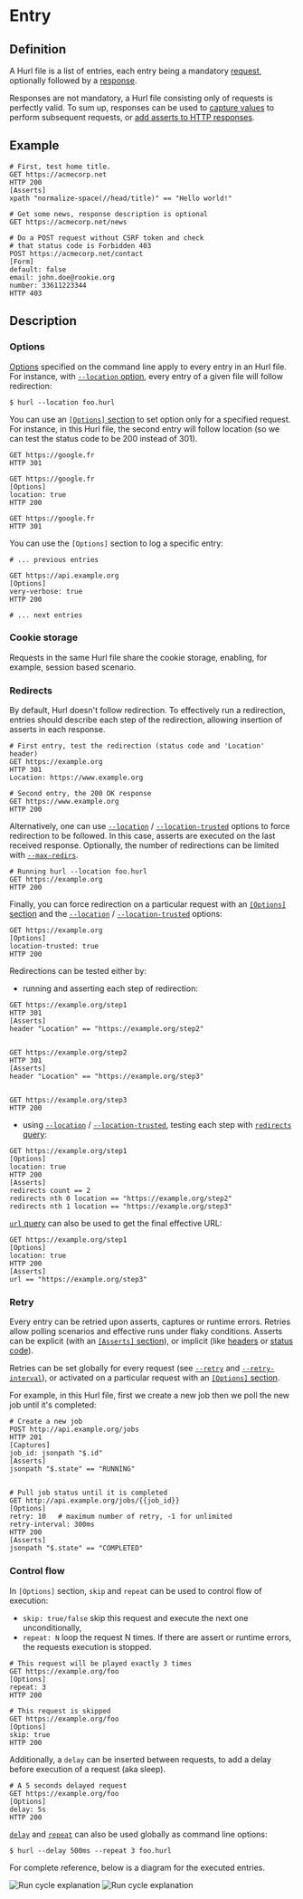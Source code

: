 # Entry

## Definition

A Hurl file is a list of entries, each entry being a mandatory [request], optionally followed by a [response].

Responses are not mandatory, a Hurl file consisting only of requests is perfectly valid. To sum up, responses can be used
to [capture values] to perform subsequent requests, or [add asserts to HTTP responses].

## Example

```hurl
# First, test home title.
GET https://acmecorp.net
HTTP 200
[Asserts]
xpath "normalize-space(//head/title)" == "Hello world!"

# Get some news, response description is optional
GET https://acmecorp.net/news

# Do a POST request without CSRF token and check
# that status code is Forbidden 403
POST https://acmecorp.net/contact
[Form]
default: false
email: john.doe@rookie.org
number: 33611223344
HTTP 403
```

## Description

### Options

[Options] specified on the command line apply to every entry in an Hurl file. For instance, with [`--location` option],
every entry of a given file will follow redirection:

```shell
$ hurl --location foo.hurl
```

You can use an [`[Options]` section][options] to set option only for a specified request. For instance, in this Hurl file,
the second entry will follow location (so we can test the status code to be 200 instead of 301).

```hurl
GET https://google.fr
HTTP 301

GET https://google.fr
[Options]
location: true
HTTP 200

GET https://google.fr
HTTP 301
```

You can use the `[Options]` section to log a specific entry:

```hurl
# ... previous entries

GET https://api.example.org
[Options]
very-verbose: true
HTTP 200

# ... next entries
```

### Cookie storage

Requests in the same Hurl file share the cookie storage, enabling, for example, session based scenario.

### Redirects

By default, Hurl doesn't follow redirection. To effectively run a redirection, entries should describe each step
of the redirection, allowing insertion of asserts in each response.

```hurl
# First entry, test the redirection (status code and 'Location' header)
GET https://example.org
HTTP 301
Location: https://www.example.org

# Second entry, the 200 OK response
GET https://www.example.org
HTTP 200
```

Alternatively, one can use [`--location`] / [`--location-trusted`] options to force redirection
to be followed. In this case, asserts are executed on the last received response. Optionally, the number of
redirections can be limited with [`--max-redirs`].

```hurl
# Running hurl --location foo.hurl
GET https://example.org
HTTP 200
```

Finally, you can force redirection on a particular request with an [`[Options]` section][options] and the [`--location`] 
/ [`--location-trusted`] options:

```hurl
GET https://example.org
[Options]
location-trusted: true
HTTP 200
```

Redirections can be tested either by:

- running and asserting each step of redirection:

```hurl
GET https://example.org/step1
HTTP 301
[Asserts]
header "Location" == "https://example.org/step2"


GET https://example.org/step2
HTTP 301
[Asserts]
header "Location" == "https://example.org/step3"


GET https://example.org/step3
HTTP 200
```

- using [`--location`] / [`--location-trusted`], testing each step with [`redirects` query]:

```hurl
GET https://example.org/step1
[Options]
location: true
HTTP 200
[Asserts]
redirects count == 2
redirects nth 0 location == "https://example.org/step2"
redirects nth 1 location == "https://example.org/step3"
```

[`url` query] can also be used to get the final effective URL:

```hurl
GET https://example.org/step1
[Options]
location: true
HTTP 200
[Asserts]
url == "https://example.org/step3"
```

### Retry

Every entry can be retried upon asserts, captures or runtime errors. Retries allow polling scenarios and effective runs 
under flaky conditions. Asserts can be explicit (with an [`[Asserts]` section][asserts]), or implicit (like [headers] or [status code]).

Retries can be set globally for every request (see [`--retry`] and [`--retry-interval`]), 
or activated on a particular request with an [`[Options]` section][options].

For example, in this Hurl file, first we create a new job then we poll the new job until it's completed:

```hurl
# Create a new job
POST http://api.example.org/jobs
HTTP 201
[Captures]
job_id: jsonpath "$.id"
[Asserts]
jsonpath "$.state" == "RUNNING"


# Pull job status until it is completed
GET http://api.example.org/jobs/{{job_id}}
[Options]
retry: 10   # maximum number of retry, -1 for unlimited
retry-interval: 300ms
HTTP 200
[Asserts]
jsonpath "$.state" == "COMPLETED"
```

### Control flow

In `[Options]` section, `skip` and `repeat` can be used to control flow of execution:

- `skip: true/false` skip this request and execute the next one unconditionally,
- `repeat: N` loop the request N times. If there are assert or runtime errors, the requests execution is stopped.

```hurl
# This request will be played exactly 3 times
GET https://example.org/foo
[Options]
repeat: 3
HTTP 200

# This request is skipped
GET https://example.org/foo
[Options]
skip: true
HTTP 200
```

Additionally, a `delay` can be inserted between requests, to add a delay before execution of a request (aka sleep).

```hurl
# A 5 seconds delayed request 
GET https://example.org/foo
[Options]
delay: 5s
HTTP 200
```

[`delay`] and [`repeat`] can also be used globally as command line options:

```shell
$ hurl --delay 500ms --repeat 3 foo.hurl
```



For complete reference, below is a diagram for the executed entries.

<div class="picture">
    <img class="u-theme-light u-drop-shadow u-border u-max-width-100" src="/docs/assets/img/run-cycle-light.svg" alt="Run cycle explanation"/>
    <img class="u-theme-dark u-drop-shadow u-border u-max-width-100" src="/docs/assets/img/run-cycle-dark.svg" alt="Run cycle explanation"/>
</div>


[request]: /docs/request.md
[response]: /docs/response.md
[capture values]: /docs/capturing-response.md
[add asserts to HTTP responses]: /docs/asserting-response.md
[`--location`]: /docs/manual.md#location
[`--location` option]: /docs/manual.md#location
[`--location-trusted`]: /docs/manual.md#location-trusted
[`--max-redirs`]: /docs/manual.md#max-redirs
[Options]: /docs/manual.md#options
[options]: /docs/request.md#options
[headers]: /docs/response.md#headers
[status code]: /docs/response.md#version-status
[asserts]: /docs/response.md#asserts
[Asserts]: /docs/response.md#asserts
[`--retry`]: /docs/manual.md#retry
[`--retry-interval`]: /docs/manual.md#retry-interval
[`delay`]: /docs/manual.md#retry 
[`repeat`]: /docs/manual.md#repeat
[`redirects` query]: /docs/asserting-response.md#redirects-assert
[`url` query]: /docs/asserting-response.md#url-assert
